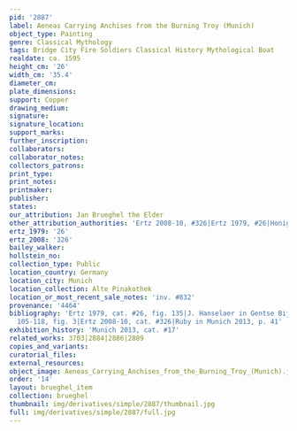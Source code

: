 ```yaml
---
pid: '2887'
label: Aeneas Carrying Anchises from the Burning Troy (Munich)
object_type: Painting
genre: Classical Mythology
tags: Bridge City Fire Soldiers Classical History Mythological Boat
realdate: ca. 1595
height_cm: '26'
width_cm: '35.4'
diameter_cm: 
plate_dimensions: 
support: Copper
drawing_medium: 
signature: 
signature_location: 
support_marks: 
further_inscription: 
collaborators: 
collaborator_notes: 
collectors_patrons: 
print_type: 
print_notes: 
printmaker: 
publisher: 
states: 
our_attribution: Jan Brueghel the Elder
other_attribution_authorities: 'Ertz 2008-10, #326|Ertz 1979, #26|Honig database'
ertz_1979: '26'
ertz_2008: '326'
bailey_walker: 
hollstein_no: 
collection_type: Public
location_country: Germany
location_city: Munich
location_collection: Alte Pinakothek
location_or_most_recent_sale_notes: 'inv. #832'
provenance: '4464'
bibliography: 'Ertz 1979, cat. #26, fig. 135|J. Hanselaer in Gentse Bijdragen 28 (1989),
  105-118, fig. 3|Ertz 2008-10, cat. #326|Ruby in Munich 2013, p. 41'
exhibition_history: 'Munich 2013, cat. #17'
related_works: 3703|2884|2886|2889
copies_and_variants: 
curatorial_files: 
external_resources: 
object_image: Aeneas_Carrying_Anchises_from_the_Burning_Troy_(Munich).jpg
order: '14'
layout: brueghel_item
collection: brueghel
thumbnail: img/derivatives/simple/2887/thumbnail.jpg
full: img/derivatives/simple/2887/full.jpg
---
```

